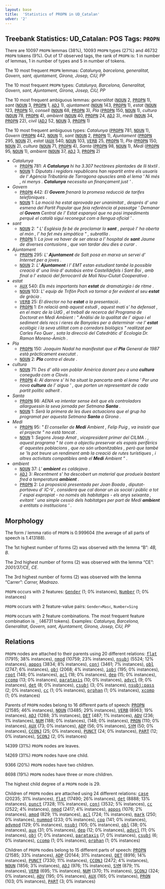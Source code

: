 ```yaml
---
layout: base
title:  'Statistics of PROPN in UD_Catalan'
udver: '2'
---
```


## Treebank Statistics: UD_Catalan: POS Tags: `PROPN`

There are 10097 `PROPN` lemmas (38%), 10093 `PROPN` types (27%) and 46732 `PROPN` tokens (9%).
Out of 17 observed tags, the rank of `PROPN` is: 1 in number of lemmas, 1 in number of types and 5 in number of tokens.

The 10 most frequent `PROPN` lemmas: <em>Catalunya, barcelona, generalitat, Govern, sant, ajuntament, Girona, Josep, CiU, PP</em>

The 10 most frequent `PROPN` types:  <em>Catalunya, Barcelona, Generalitat, Govern, sant, Ajuntament, Girona, Josep, CiU, PP</em>

The 10 most frequent ambiguous lemmas: <em>generalitat</em> (<tt><a href="ca-pos-NOUN.html">NOUN</a></tt> 2, <tt><a href="ca-pos-PROPN.html">PROPN</a></tt> 1), <em>sant</em> (<tt><a href="ca-pos-NOUN.html">NOUN</a></tt> 3, <tt><a href="ca-pos-PROPN.html">PROPN</a></tt> 1, <tt><a href="ca-pos-ADJ.html">ADJ</a></tt> 1), <em>ajuntament</em> (<tt><a href="ca-pos-NOUN.html">NOUN</a></tt> 143, <tt><a href="ca-pos-PROPN.html">PROPN</a></tt> 1), <em>estat</em> (<tt><a href="ca-pos-NOUN.html">NOUN</a></tt> 123, <tt><a href="ca-pos-PROPN.html">PROPN</a></tt> 5), <em>consell</em> (<tt><a href="ca-pos-NOUN.html">NOUN</a></tt> 68, <tt><a href="ca-pos-PROPN.html">PROPN</a></tt> 3), <em>Pla</em> (<tt><a href="ca-pos-PROPN.html">PROPN</a></tt> 150, <tt><a href="ca-pos-NOUN.html">NOUN</a></tt> 1), <em>cultura</em> (<tt><a href="ca-pos-NOUN.html">NOUN</a></tt> 78, <tt><a href="ca-pos-PROPN.html">PROPN</a></tt> 4), <em>ambient</em> (<tt><a href="ca-pos-NOUN.html">NOUN</a></tt> 40, <tt><a href="ca-pos-PROPN.html">PROPN</a></tt> 24, <tt><a href="ca-pos-ADJ.html">ADJ</a></tt> 3), <em>medi</em> (<tt><a href="ca-pos-NOUN.html">NOUN</a></tt> 34, <tt><a href="ca-pos-PROPN.html">PROPN</a></tt> 22), <em>civil</em> (<tt><a href="ca-pos-ADJ.html">ADJ</a></tt> 52, <tt><a href="ca-pos-NOUN.html">NOUN</a></tt> 3, <tt><a href="ca-pos-PROPN.html">PROPN</a></tt> 1)

The 10 most frequent ambiguous types:  <em>Catalunya</em> (<tt><a href="ca-pos-PROPN.html">PROPN</a></tt> 781, <tt><a href="ca-pos-NOUN.html">NOUN</a></tt> 1), <em>Govern</em> (<tt><a href="ca-pos-PROPN.html">PROPN</a></tt> 442, <tt><a href="ca-pos-NOUN.html">NOUN</a></tt> 1), <em>sant</em> (<tt><a href="ca-pos-NOUN.html">NOUN</a></tt> 2, <tt><a href="ca-pos-PROPN.html">PROPN</a></tt> 1), <em>Ajuntament</em> (<tt><a href="ca-pos-PROPN.html">PROPN</a></tt> 295, <tt><a href="ca-pos-NOUN.html">NOUN</a></tt> 2), <em>estat</em> (<tt><a href="ca-pos-AUX.html">AUX</a></tt> 540, <tt><a href="ca-pos-NOUN.html">NOUN</a></tt> 103, <tt><a href="ca-pos-VERB.html">VERB</a></tt> 25, <tt><a href="ca-pos-PROPN.html">PROPN</a></tt> 1), <em>Pla</em> (<tt><a href="ca-pos-PROPN.html">PROPN</a></tt> 150, <tt><a href="ca-pos-NOUN.html">NOUN</a></tt> 2), <em>cultura</em> (<tt><a href="ca-pos-NOUN.html">NOUN</a></tt> 71, <tt><a href="ca-pos-PROPN.html">PROPN</a></tt> 4), <em>Santa</em> (<tt><a href="ca-pos-PROPN.html">PROPN</a></tt> 98, <tt><a href="ca-pos-NOUN.html">NOUN</a></tt> 1), <em>Medi</em> (<tt><a href="ca-pos-PROPN.html">PROPN</a></tt> 95, <tt><a href="ca-pos-NOUN.html">NOUN</a></tt> 1), <em>ambient</em> (<tt><a href="ca-pos-NOUN.html">NOUN</a></tt> 37, <tt><a href="ca-pos-ADJ.html">ADJ</a></tt> 3, <tt><a href="ca-pos-PROPN.html">PROPN</a></tt> 2)


* <em>Catalunya</em>
  * <tt><a href="ca-pos-PROPN.html">PROPN</a></tt> 781: <em>A <b>Catalunya</b> hi ha 3.307 hectàrees plantades de lli tèxtil .</em>
  * <tt><a href="ca-pos-NOUN.html">NOUN</a></tt> 1: <em>Diputats i regidors republicans han repartit entre els usuaris de l' Agència Tributària de Tarragona opuscles amb el lema ' Ni més , ni menys . <b>Catalunya</b> necessita un finançament just ' .</em>
* <em>Govern</em>
  * <tt><a href="ca-pos-PROPN.html">PROPN</a></tt> 442: <em>El <b>Govern</b> frenarà la promesa reducció de tarifes telefòniques .</em>
  * <tt><a href="ca-pos-NOUN.html">NOUN</a></tt> 1: <em>La moció ha estat aprovada per unanimitat , després d' una esmena del Partit Popular que feia referència al passatge ' Demanar al <b>Govern</b> Central de l' Estat espanyol que no posi impediments perquè el català sigui reconegut com a llengua oficial ' .</em>
* <em>sant</em>
  * <tt><a href="ca-pos-NOUN.html">NOUN</a></tt> 2: <em>" L' Església fa bé de proclamar lo <b>sant</b> , perquè l' ha oberta al món , l' ha fet més simpàtica " , subratlla .</em>
  * <tt><a href="ca-pos-PROPN.html">PROPN</a></tt> 1: <em>La jove va haver de ser atesa a l' hospital de <b>sant</b> Jaume de diverses contusions , que van tardar deu dies a curar .</em>
* <em>Ajuntament</em>
  * <tt><a href="ca-pos-PROPN.html">PROPN</a></tt> 295: <em>L' <b>Ajuntament</b> de Salt posa en marxa un servei d' Internet per a joves .</em>
  * <tt><a href="ca-pos-NOUN.html">NOUN</a></tt> 2: <em>L' <b>Ajuntament</b> i l' EMT estan estudiant també la possible creació d' una línia d' autobús entre Castelldefels i Sant Boi , amb final a l' estació del ferrocarril de Molí Nou-Ciutat Cooperativa .</em>
* <em>estat</em>
  * <tt><a href="ca-pos-AUX.html">AUX</a></tt> 540: <em>Els més importants han <b>estat</b> de dramatúrgia i de ritme .</em>
  * <tt><a href="ca-pos-NOUN.html">NOUN</a></tt> 103: <em>L' equip de Trifón Poch va tornar a fer evident el seu <b>estat</b> de gràcia .</em>
  * <tt><a href="ca-pos-VERB.html">VERB</a></tt> 25: <em>El director no ha <b>estat</b> a la presentació .</em>
  * <tt><a href="ca-pos-PROPN.html">PROPN</a></tt> 1: <em>En relació amb aquest estudi , aquest matí s' ha defensat , en el marc de la UdG , el treball de recerca del Programa de Doctorat en Medi Ambient : " Anàlisi de la qualitat de l' aigua i el sediment dels recs i rieres de Banyoles per a determinar -ne l' <b>estat</b> ecològic i la seva utilitat com a corredors biològics " realitzat per Carles Feo Quer , sota la direcció del Catedràtic d' Ecologia Dr. Ramon Moreno-Amich .</em>
* <em>Pla</em>
  * <tt><a href="ca-pos-PROPN.html">PROPN</a></tt> 150: <em>Joaquim Nadal ha manifestat que el <b>Pla</b> General de 1987 està pràcticament executat .</em>
  * <tt><a href="ca-pos-NOUN.html">NOUN</a></tt> 2: <em><b>Pla</b> contra el deute .</em>
* <em>cultura</em>
  * <tt><a href="ca-pos-NOUN.html">NOUN</a></tt> 71: <em>Des d' allà van poblar Amèrica donant peu a una <b>cultura</b> coneguda com a Clovis .</em>
  * <tt><a href="ca-pos-PROPN.html">PROPN</a></tt> 4: <em>Al darrere s' hi ha situat la pancarta amb el lema ' Per una nova <b>cultura</b> de l' aigua ' , que porten un representant de cada partit polític adherit .</em>
* <em>Santa</em>
  * <tt><a href="ca-pos-PROPN.html">PROPN</a></tt> 98: <em>AENA va intentar sense èxit que els controladors allarguessin la seva jornada per Setmana <b>Santa</b> .</em>
  * <tt><a href="ca-pos-NOUN.html">NOUN</a></tt> 1: <em>Serà la primera de les dues actuacions que el grup ha programat per aquesta Setmana <b>Santa</b> a Girona .</em>
* <em>Medi</em>
  * <tt><a href="ca-pos-PROPN.html">PROPN</a></tt> 95: <em>" El conseller de <b>Medi</b> Ambient , Felip Puig , va insistir que el projecte " no està tancat .</em>
  * <tt><a href="ca-pos-NOUN.html">NOUN</a></tt> 1: <em>Segons Josep Amat , vicepresident primer del CILMA . , aquest programa " té com a objectiu preservar els espais perifèrics d' aquestes poblacions , que no són urbanitzables , però que també se 'ls pot treure un rendiment amb la creació de rutes turístiques , i altres activitats compatibles amb el <b>Medi</b> Ambient " .</em>
* <em>ambient</em>
  * <tt><a href="ca-pos-NOUN.html">NOUN</a></tt> 37: <em>L' <b>ambient</b> es caldejava .</em>
  * <tt><a href="ca-pos-ADJ.html">ADJ</a></tt> 3: <em>Recentment s' ha descobert un material que produeix bastant fred a temperatura <b>ambient</b> .</em>
  * <tt><a href="ca-pos-PROPN.html">PROPN</a></tt> 2: <em>La proposició presentada per Joan Boada , diputat-portaveu d' IC-V , considera que cal donar un ús social i públic a tot l' espai expropiat - no només als habitatges - els anys seixanta , evitant ' una simple cessió dels habitatges per part de Medi <b>ambient</b> a entitats o institucions ' .</em>

## Morphology

The form / lemma ratio of `PROPN` is 0.999604 (the average of all parts of speech is 1.413188).

The 1st highest number of forms (2) was observed with the lemma “B”: <em>4B, B</em>.

The 2nd highest number of forms (2) was observed with the lemma “CE”: <em>2001/37/CE, CE</em>.

The 3rd highest number of forms (2) was observed with the lemma “Carrer”: <em>Carrer, Madrazo</em>.

`PROPN` occurs with 2 features: <tt><a href="ca-feat-Gender.html">Gender</a></tt> (1; 0% instances), <tt><a href="ca-feat-Number.html">Number</a></tt> (1; 0% instances)

`PROPN` occurs with 2 feature-value pairs: `Gender=Masc`, `Number=Sing`

`PROPN` occurs with 2 feature combinations.
The most frequent feature combination is `_` (46731 tokens).
Examples: <em>Catalunya, Barcelona, Generalitat, Govern, sant, Ajuntament, Girona, Josep, CiU, PP</em>


## Relations

`PROPN` nodes are attached to their parents using 20 different relations: <tt><a href="ca-dep-flat.html">flat</a></tt> (17915; 38% instances), <tt><a href="ca-dep-nmod.html">nmod</a></tt> (10759; 23% instances), <tt><a href="ca-dep-nsubj.html">nsubj</a></tt> (5524; 12% instances), <tt><a href="ca-dep-appos.html">appos</a></tt> (3834; 8% instances), <tt><a href="ca-dep-conj.html">conj</a></tt> (3461; 7% instances), <tt><a href="ca-dep-obl.html">obl</a></tt> (2747; 6% instances), <tt><a href="ca-dep-obj.html">obj</a></tt> (2068; 4% instances), <tt><a href="ca-dep-iobj.html">iobj</a></tt> (195; 0% instances), <tt><a href="ca-dep-root.html">root</a></tt> (148; 0% instances), <tt><a href="ca-dep-acl.html">acl</a></tt> (18; 0% instances), <tt><a href="ca-dep-dep.html">dep</a></tt> (15; 0% instances), <tt><a href="ca-dep-ccomp.html">ccomp</a></tt> (13; 0% instances), <tt><a href="ca-dep-parataxis.html">parataxis</a></tt> (10; 0% instances), <tt><a href="ca-dep-advcl.html">advcl</a></tt> (9; 0% instances), <tt><a href="ca-dep-det.html">det</a></tt> (8; 0% instances), <tt><a href="ca-dep-csubj.html">csubj</a></tt> (3; 0% instances), <tt><a href="ca-dep-nsubj-pass.html">nsubj:pass</a></tt> (2; 0% instances), <tt><a href="ca-dep-cc.html">cc</a></tt> (1; 0% instances), <tt><a href="ca-dep-orphan.html">orphan</a></tt> (1; 0% instances), <tt><a href="ca-dep-xcomp.html">xcomp</a></tt> (1; 0% instances)

Parents of `PROPN` nodes belong to 16 different parts of speech: <tt><a href="ca-pos-PROPN.html">PROPN</a></tt> (21585; 46% instances), <tt><a href="ca-pos-NOUN.html">NOUN</a></tt> (13485; 29% instances), <tt><a href="ca-pos-VERB.html">VERB</a></tt> (8963; 19% instances), <tt><a href="ca-pos-ADJ.html">ADJ</a></tt> (1288; 3% instances), <tt><a href="ca-pos-DET.html">DET</a></tt> (487; 1% instances), <tt><a href="ca-pos-ADV.html">ADV</a></tt> (236; 1% instances), <tt><a href="ca-pos-NUM.html">NUM</a></tt> (188; 0% instances),  (148; 0% instances), <tt><a href="ca-pos-PRON.html">PRON</a></tt> (110; 0% instances), <tt><a href="ca-pos-AUX.html">AUX</a></tt> (73; 0% instances), <tt><a href="ca-pos-ADP.html">ADP</a></tt> (56; 0% instances), <tt><a href="ca-pos-SYM.html">SYM</a></tt> (50; 0% instances), <tt><a href="ca-pos-CCONJ.html">CCONJ</a></tt> (25; 0% instances), <tt><a href="ca-pos-PUNCT.html">PUNCT</a></tt> (24; 0% instances), <tt><a href="ca-pos-PART.html">PART</a></tt> (12; 0% instances), <tt><a href="ca-pos-SCONJ.html">SCONJ</a></tt> (2; 0% instances)

14399 (31%) `PROPN` nodes are leaves.

14269 (31%) `PROPN` nodes have one child.

9366 (20%) `PROPN` nodes have two children.

8698 (19%) `PROPN` nodes have three or more children.

The highest child degree of a `PROPN` node is 29.

Children of `PROPN` nodes are attached using 24 different relations: <tt><a href="ca-dep-case.html">case</a></tt> (20235; 31% instances), <tt><a href="ca-dep-flat.html">flat</a></tt> (17490; 26% instances), <tt><a href="ca-dep-det.html">det</a></tt> (8888; 13% instances), <tt><a href="ca-dep-punct.html">punct</a></tt> (7328; 11% instances), <tt><a href="ca-dep-conj.html">conj</a></tt> (3532; 5% instances), <tt><a href="ca-dep-cc.html">cc</a></tt> (2522; 4% instances), <tt><a href="ca-dep-nmod.html">nmod</a></tt> (2417; 4% instances), <tt><a href="ca-dep-appos.html">appos</a></tt> (1076; 2% instances), <tt><a href="ca-dep-amod.html">amod</a></tt> (829; 1% instances), <tt><a href="ca-dep-acl.html">acl</a></tt> (724; 1% instances), <tt><a href="ca-dep-mark.html">mark</a></tt> (250; 0% instances), <tt><a href="ca-dep-nummod.html">nummod</a></tt> (233; 0% instances), <tt><a href="ca-dep-cop.html">cop</a></tt> (141; 0% instances), <tt><a href="ca-dep-advmod.html">advmod</a></tt> (129; 0% instances), <tt><a href="ca-dep-nsubj.html">nsubj</a></tt> (105; 0% instances), <tt><a href="ca-dep-obl.html">obl</a></tt> (38; 0% instances), <tt><a href="ca-dep-aux.html">aux</a></tt> (31; 0% instances), <tt><a href="ca-dep-dep.html">dep</a></tt> (12; 0% instances), <tt><a href="ca-dep-advcl.html">advcl</a></tt> (11; 0% instances), <tt><a href="ca-dep-obj.html">obj</a></tt> (7; 0% instances), <tt><a href="ca-dep-parataxis.html">parataxis</a></tt> (7; 0% instances), <tt><a href="ca-dep-csubj.html">csubj</a></tt> (6; 0% instances), <tt><a href="ca-dep-ccomp.html">ccomp</a></tt> (1; 0% instances), <tt><a href="ca-dep-orphan.html">orphan</a></tt> (1; 0% instances)

Children of `PROPN` nodes belong to 15 different parts of speech: <tt><a href="ca-pos-PROPN.html">PROPN</a></tt> (21585; 33% instances), <tt><a href="ca-pos-ADP.html">ADP</a></tt> (20144; 31% instances), <tt><a href="ca-pos-DET.html">DET</a></tt> (8916; 14% instances), <tt><a href="ca-pos-PUNCT.html">PUNCT</a></tt> (7330; 11% instances), <tt><a href="ca-pos-CCONJ.html">CCONJ</a></tt> (2472; 4% instances), <tt><a href="ca-pos-NOUN.html">NOUN</a></tt> (1856; 3% instances), <tt><a href="ca-pos-ADJ.html">ADJ</a></tt> (976; 1% instances), <tt><a href="ca-pos-SYM.html">SYM</a></tt> (879; 1% instances), <tt><a href="ca-pos-VERB.html">VERB</a></tt> (695; 1% instances), <tt><a href="ca-pos-NUM.html">NUM</a></tt> (370; 1% instances), <tt><a href="ca-pos-SCONJ.html">SCONJ</a></tt> (324; 0% instances), <tt><a href="ca-pos-ADV.html">ADV</a></tt> (195; 0% instances), <tt><a href="ca-pos-AUX.html">AUX</a></tt> (165; 0% instances), <tt><a href="ca-pos-PRON.html">PRON</a></tt> (103; 0% instances), <tt><a href="ca-pos-PART.html">PART</a></tt> (3; 0% instances)

